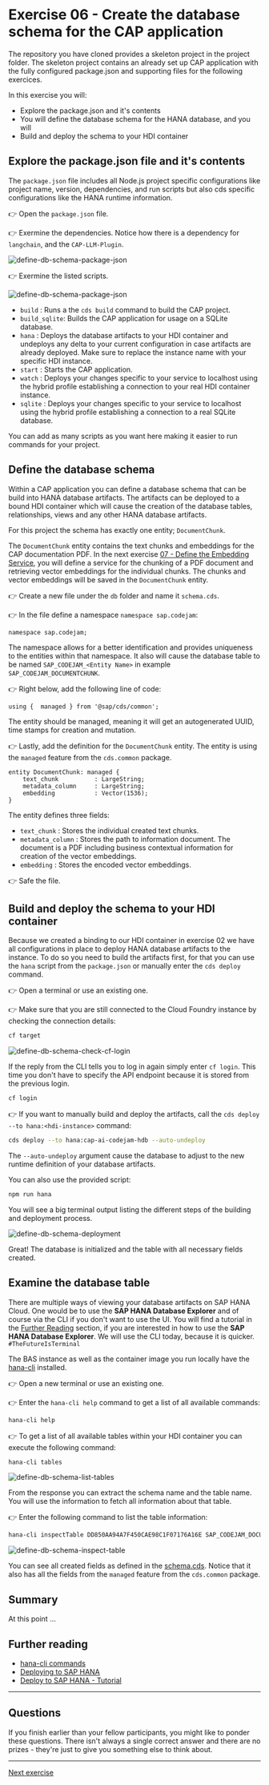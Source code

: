 # Exercise 06 - Create the database schema for the CAP application

The repository you have cloned provides a skeleton project in the project folder. The skeleton project contains an already set up CAP application with the fully configured package.json and supporting files for the following exercices.

In this exercise you will:

* Explore the package.json and it's contents
* You will define the database schema for the HANA database, and you will
* Build and deploy the schema to your HDI container

## Explore the package.json file and it's contents

The `package.json` file includes all Node.js project specific configurations like project name, version, dependencies, and run scripts but also cds specific configurations like the HANA runtime information.

👉 Open the `package.json` file.

👉 Exermine the dependencies. Notice how there is a dependency for `langchain`, and the `CAP-LLM-Plugin`.

![define-db-schema-package-json](./assets/01-define-db-schema-package-json.png)

👉 Exermine the listed scripts.

![define-db-schema-package-json](./assets/02-define-db-schema-package-json-scripts.png)

* `build`       : Runs a the `cds build` command to build the CAP project.
* `build_sqlite`: Builds the CAP application for usage on a SQLite database.
* `hana`        : Deploys the database artifacts to your HDI container and undeploys any delta to your current configuration in case artifacts are already deployed. Make sure to replace the instance name with your specific HDI instance.
* `start`       : Starts the CAP application.
* `watch`       : Deploys your changes specific to your service to localhost using the hybrid profile establishing a connection to your real HDI container instance.
* `sqlite`      : Deploys your changes specific to your service to localhost using the hybrid profile establishing a connection to a real SQLite database.

You can add as many scripts as you want here making it easier to run commands for your project.

## Define the database schema

Within a CAP application you can define a database schema that can be build into HANA database artifacts. The artifacts can be deployed to a bound HDI container which will cause the creation of the database tables, relationships, views and any other HANA database artifacts.

For this project the schema has exactly one entity; `DocumentChunk`.

The `DocumentChunk` entity contains the text chunks and embeddings for the CAP documentation PDF. In the next exercise [07 - Define the Embedding Service](../07-define-embedding-service/README.md), you will define a service for the chunking of a PDF document and retrieving vector embeddings for the individual chunks. The chunks and vector embeddings will be saved in the `DocumentChunk` entity.

👉 Create a new file under the `db` folder and name it `schema.cds`.

👉 In the file define a namespace `namespace sap.codejam`:

```cds
namespace sap.codejam;
```

The namespace allows for a better identification and provides uniqueness to the entities within that namespace. It also will cause the database table to be named `SAP_CODEJAM_<Entity Name>` in example `SAP_CODEJAM_DOCUMENTCHUNK`.

👉 Right below, add the following line of code:

```cds
using {  managed } from '@sap/cds/common';
```

The entity should be managed, meaning it will get an autogenerated UUID, time stamps for creation and mutation.

👉 Lastly, add the definition for the `DocumentChunk` entity. The entity is using the `managed` feature from the `cds.common` package.

```cds
entity DocumentChunk: managed {
    text_chunk          : LargeString;
    metadata_column     : LargeString;
    embedding           : Vector(1536);
}
```

The entity defines three fields:

* `text_chunk`      : Stores the individual created text chunks.
* `metadata_column` : Stores the path to information document. The document is a PDF including business contextual information for creation of the vector embeddings.
* `embedding`       : Stores the encoded vector embeddings.

👉 Safe the file.

## Build and deploy the schema to your HDI container

Because we created a binding to our HDI container in exercise 02 we have all configurations in place to deploy HANA database artifacts to the instance. To do so you need to build the artifacts first, for that you can use the `hana` script from the `package.json` or manually enter the `cds deploy` command.

👉 Open a terminal or use an existing one.

👉 Make sure that you are still connected to the Cloud Foundry instance by checking the connection details:

```bash
cf target
```

![define-db-schema-check-cf-login](./assets/03-define-db-schema-check-cf-login.png)

If the reply from the CLI tells you to log in again simply enter `cf login`. This time you don't have to specify the API endpoint because it is stored from the previous login.

```bash
cf login
```

👉 If you want to manually build and deploy the artifacts, call the `cds deploy --to hana:<hdi-instance>` command:

```bash
cds deploy --to hana:cap-ai-codejam-hdb --auto-undeploy
```

The `--auto-undeploy` argument cause the database to adjust to the new runtime definition of your database artifacts.

You can also use the provided script:

```bash
npm run hana
```

You will see a big terminal output listing the different steps of the building and deployment process.

![define-db-schema-deployment](./assets/04-define-db-schema-deploy.png)

Great! The database is initialized and the table with all necessary fields created.

## Examine the database table

There are multiple ways of viewing your database artifacts on SAP HANA Cloud. One would be to use the **SAP HANA Database Explorer** and of course via the CLI if you don't want to use the UI. You will find a tutorial in the [Further Reading]() section, if you are interested in how to use the **SAP HANA Database Explorer**. We will use the CLI today, because it is quicker. `#TheFutureIsTerminal`

The BAS instance as well as the container image you run locally have the [hana-cli](https://github.com/SAP-samples/hana-developer-cli-tool-example) installed.

👉 Open a new terminal or use an existing one.

👉 Enter the `hana-cli help` command to get a list of all available commands:

```bash
hana-cli help
```

👉 To get a list of all available tables within your HDI container you can execute the following command:

```bash
hana-cli tables
```

![define-db-schema-list-tables](./assets/06-define-db-schema-list-tables.png)

From the response you can extract the schema name and the table name. You will use the information to fetch all information about that table.

👉 Enter the following command to list the table information:

```bash
hana-cli inspectTable DD850AA94A7F450CAE98C1F07176A16E SAP_CODEJAM_DOCUMENTCHUNK
```

![define-db-schema-inspect-table](./assets/06-define-db-schema-inspect-table.png)

You can see all created fields as defined in the [schema.cds](../../project/cap-documentation-ai-helper/db/schema.cds). Notice that it also has all the fields from the `managed` feature from the `cds.common` package.

## Summary

At this point ...

## Further reading

* [hana-cli commands](https://github.com/SAP-samples/hana-developer-cli-tool-example?tab=readme-ov-file#commands)
* [Deploying to SAP HANA](https://cap.cloud.sap/docs/guides/databases-hana#deploying-to-sap-hana)
* [Deploy to SAP HANA - Tutorial](https://developers.sap.com/tutorials/hana-cloud-deploying..html)

---

## Questions

If you finish earlier than your fellow participants, you might like to ponder these questions. There isn't always a single correct answer and there are no prizes - they're just to give you something else to think about.

---

[Next exercise](../07-define-embedding-service/README.md)